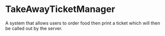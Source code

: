 # TakeAwayTicketManager
A system that allows users to order food then print a ticket which will then be called out by the server.
